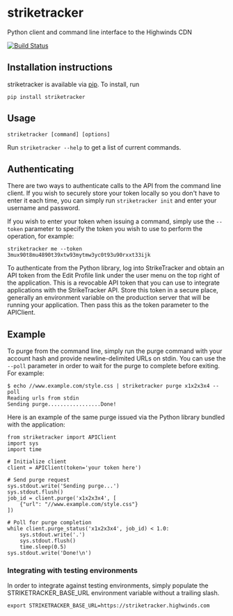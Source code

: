 striketracker
=============

Python client and command line interface to the Highwinds CDN

[![Build Status](https://travis-ci.org/Highwinds/striketracker.svg?branch=master)](https://travis-ci.org/Highwinds/striketracker)

## Installation instructions

striketracker is available via [pip](https://pip.pypa.io/en/stable/installing/). To install, run

    pip install striketracker

## Usage

    striketracker [command] [options]

Run `striketracker --help` to get a list of current commands.

## Authenticating

There are two ways to authenticate calls to the API from the command line client. If you wish
to securely store your token locally so you don't have to enter it each time,
you can simply run `striketracker init` and enter your username and password.

If you wish to enter your token when issuing a command, simply use the `--token` parameter to
specify the token you wish to use to perform the operation, for example:

    striketracker me --token 3mux90t8mu4890t39xtw93mytmw3yc0t93u90rxxt33ijk

To authenticate from the Python library, log into StrikeTracker and obtain an API token from the Edit Profile link
under the user menu on the top right of the application. This is a revocable API token that you can use to integrate
applications with the StrikeTracker API. Store this token in a secure place, generally an environment variable on the
production server that will be running your application. Then pass this as the token parameter to the APIClient.

## Example

To purge from the command line, simply run the purge command with your account hash and provide newline-delimited URLs
on stdin. You can use the `--poll` parameter in order to wait for the purge to complete before exiting. For example:

    $ echo //www.example.com/style.css | striketracker purge x1x2x3x4 --poll
    Reading urls from stdin
    Sending purge.................Done!

Here is an example of the same purge issued via the Python library bundled with the application:

    from striketracker import APIClient
    import sys
    import time

    # Initialize client
    client = APIClient(token='your token here')

    # Send purge request
    sys.stdout.write('Sending purge...')
    sys.stdout.flush()
    job_id = client.purge('x1x2x3x4', [
        {"url": "//www.example.com/style.css"}
    ])

    # Poll for purge completion
    while client.purge_status('x1x2x3x4', job_id) < 1.0:
        sys.stdout.write('.')
        sys.stdout.flush()
        time.sleep(0.5)
    sys.stdout.write('Done!\n')

### Integrating with testing environments

In order to integrate against testing environments, simply populate the STRIKETRACKER_BASE_URL environment
variable without a trailing slash.

    export STRIKETRACKER_BASE_URL=https://striketracker.highwinds.com
